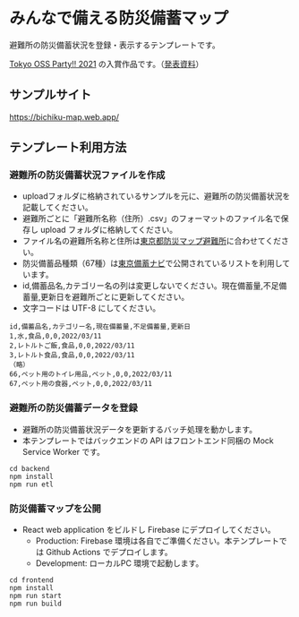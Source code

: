 # みんなで備える防災備蓄マップ

避難所の防災備蓄状況を登録・表示するテンプレートです。

[Tokyo OSS Party!! 2021](https://tokyo-oss-party.com/) の入賞作品です。（[発表資料](https://www.slideshare.net/TakaakiKurasawa/tokyo-oss-party-arumon-team)）

## サンプルサイト

https://bichiku-map.web.app/

## テンプレート利用方法

### 避難所の防災備蓄状況ファイルを作成

- uploadフォルダに格納されているサンプルを元に、避難所の防災備蓄状況を記載してください。
- 避難所ごとに「避難所名称（住所）.csv」のフォーマットのファイル名で保存し upload フォルダに格納してください。
- ファイル名の避難所名称と住所は[東京都防災マップ避難所](https://catalog.data.metro.tokyo.lg.jp/dataset/t000003d0000000093)に合わせてください。
- 防災備蓄品種類（67種）は[東京備蓄ナビ](https://www.bichiku.metro.tokyo.lg.jp/)で公開されているリストを利用しています。
- id,備蓄品名,カテゴリー名の列は変更しないでください。現在備蓄量,不足備蓄量,更新日を避難所ごとに更新してください。
- 文字コードは UTF-8 にしてください。

```
id,備蓄品名,カテゴリー名,現在備蓄量,不足備蓄量,更新日
1,水,食品,0,0,2022/03/11
2,レトルトご飯,食品,0,0,2022/03/11
3,レトルト食品,食品,0,0,2022/03/11
（略）
66,ペット用のトイレ用品,ペット,0,0,2022/03/11
67,ペット用の食器,ペット,0,0,2022/03/11
```

### 避難所の防災備蓄データを登録

- 避難所の防災備蓄状況データを更新するバッチ処理を動かします。
- 本テンプレートではバックエンドの API はフロントエンド同梱の Mock Service Worker です。

```
cd backend
npm install
npm run etl
```

### 防災備蓄マップを公開

- React web application をビルドし Firebase にデプロイしてください。
    - Production: Firebase 環境は各自でご準備ください。本テンプレートでは Github Actions でデプロイします。
    - Development: ローカルPC 環境で起動します。

```
cd frontend
npm install
npm run start
npm run build
```
